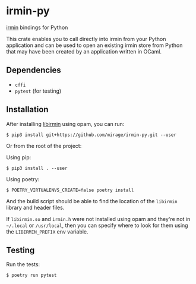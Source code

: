 # irmin-py

[irmin](https://irmin.org) bindings for Python

This crate enables you to call directly into irmin from your Python application and
can be used to open an existing irmin store from Python that may have been created
by an application written in OCaml.

## Dependencies

- `cffi`
- `pytest` (for testing)

## Installation

After installing [libirmin](https://github.com/mirage/irmin) using opam, you can run:

```
$ pip3 install git+https://github.com/mirage/irmin-py.git --user
```

Or from the root of the project:

Using pip:
```
$ pip3 install . --user
```

Using poetry:
```
$ POETRY_VIRTUALENVS_CREATE=false poetry install
```

And the build script should be able to find the location of the `libirmin` library and header files.

If `libirmin.so` and `irmin.h` were not installed using opam and they're not in `~/.local` or
`/usr/local`, then you can specify where to look for them using the `LIBIRMIN_PREFIX` env
variable.

## Testing

Run the tests:

```
$ poetry run pytest
```
